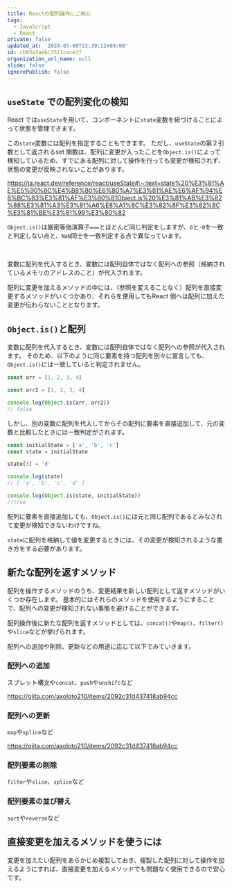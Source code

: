 ```yaml
---
title: Reactの配列操作にご用心
tags:
  - JavaScript
  - React
private: false
updated_at: '2024-07-08T23:39:12+09:00'
id: cb93a3aebc3521cace3f
organization_url_name: null
slide: false
ignorePublish: false
---
```

## `useState` での配列変化の検知
React では`useState`を用いて、コンポーネントに`state`変数を紐づけることによって状態を管理できます。

この`state`変数には配列を指定することもできます。
ただし、`useState`の第２引数として返されるset 関数は、配列に変更が入ったことを`Object.is()`によって検知しているため、すでにある配列に対して操作を行っても変更が検知されず、状態の変更が反映されないことがあります。

https://ja.react.dev/reference/react/useState#:~:text=state%20%E3%81%AE%E5%90%8C%E4%B8%80%E6%80%A7%E3%81%AE%E6%AF%94%E8%BC%83%E3%81%AF%E3%80%81Object.is%20%E3%81%AB%E3%82%88%E3%81%A3%E3%81%A6%E8%A1%8C%E3%82%8F%E3%82%8C%E3%81%BE%E3%81%99%E3%80%82

`Object.is()`は厳密等価演算子`===`とほとんど同じ判定をしますが、`0`と`-0`を一致と判定しない点と、`NaN`同士を一致判定する点で異なっています。

<br/>

変数に配列を代入するとき、変数には配列自体ではなく配列への参照（格納されているメモリのアドレスのこと）が代入されます。

配列に変更を加えるメソッドの中には、（参照を変えることなく）配列を直接変更するメソッドがいくつかあり、それらを使用してもReact 側へは配列に加えた変更が伝わらないこととなります。

## `Object.is()`と配列
変数に配列を代入するとき、変数には配列自体ではなく配列への参照が代入されます。
そのため、以下のように同じ要素を持つ配列を別々に宣言しても、`Object.is()`には一致していると判定されません。
```ts
const arr = [1, 2, 3, 4]

const arr2 = [1, 2, 3, 4]

console.log(Object.is(arr, arr2))
// false
```

しかし、別の変数に配列を代入してからその配列に要素を直接追加して、元の変数と比較したときには一致判定がされます。
```ts
const initialState = ['a', 'b', 'c']
const state = initialState

state[3] = 'd'

console.log(state)
// [ 'a', 'b', 'c', 'd' ]

console.log(Object.is(state, initialState))
//true
```
配列に要素を直接追加しても、`Object.is()`には元と同じ配列であるとみなされて変更が検知できないわけですね。

`state`に配列を格納して値を変更するときには、その変更が検知されるような書き方をする必要があります。

## 新たな配列を返すメソッド
配列を操作するメソッドのうち、変更結果を新しい配列として返すメソッドがいくつか存在します。
基本的にはそれらのメソッドを使用するようにすることで、配列への変更が検知されない事態を避けることができます。

配列操作後に新たな配列を返すメソッドとしては、`concat()`や`map()`、`filter()`や`slice`などが挙げられます。

配列への追加や削除、更新などの用途に応じて以下でみていきます。
### 配列への追加
スプレット構文や`concat`、`push`や`unshift`など

https://qiita.com/axoloto210/items/2092c31d437418ab94cc

### 配列への更新
`map`や`splice`など

https://qiita.com/axoloto210/items/2092c31d437418ab94cc

### 配列要素の削除
`filter`や`slice`、`splice`など
### 配列要素の並び替え
`sort`や`reverse`など

## 直接変更を加えるメソッドを使うには
変更を加えたい配列をあらかじめ複製しておき、複製した配列に対して操作を加えるようにすれば、直接変更を加えるメソッドでも問題なく使用できるので安心です。
